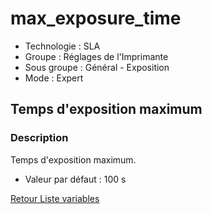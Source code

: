 # max_exposure_time

* Technologie : SLA
* Groupe :  Réglages de l'Imprimante
* Sous groupe : Général - Exposition
* Mode : Expert

## Temps d'exposition maximum

### Description

Temps d'exposition maximum.

* Valeur par défaut : 100 s

[Retour Liste variables](variable_list.md)